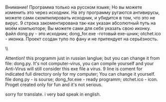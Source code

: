 Внимание! 
Программа только на русском языке; Но вы можете изменить это через исходник.
На эту программу ругаются антивирусы, можете сами скомпилировать исходник, и убидится в том, что это не вирус.
9 строка закоментирована так-как указан абсолютный путь на моём компьюторе; Вы можете сами для себя указать свою иконку.
файл dong.py - это исходник; dong_for.exe -готовый exe-шник; otchet.ico - иконка.
Проект создан тупо по фану и не притендует на серьёзность.

\\\

Attention!
this programm just in russian langlue; but you can change it from file: dong.py.
It's not computer-virus, you can compile yourself and your Anti-Virus will still consider this exe file a virus.
9 line is coment for indicated full directory only for my computer; You can change it yourself.
file dong.py - is sourse; dong_for.exe - ready programm; otchet.ico - icon.
Proget created only for fun and it's not serious.

sorry for translate. i very bad speak in english.
